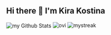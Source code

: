 ## Hi there 👋 I'm Kira Kostina


<img align="center" src="https://github-readme-stats.vercel.app/api?username=KiraKostina&include_all_commits=true&count_private=true&show_icons=true&line_height=20&title_color=2B5BBD&icon_color=1124BB&text_color=A1A1A1&bg_color=tokyonight" alt="my Github Stats"/>
<img src="https://github-readme-stats.vercel.app/api/top-langs?username=KiraKostina&show_icons=true&locale=en&layout=compact&theme=tokyonight" alt="ovi" />
<img src="https://github-readme-streak-stats.herokuapp.com/?user=KiraKostina&theme=tokyonight" alt="mystreak"/>
<!--
**KiraKostina/KiraKostina** is a ✨ _special_ ✨ repository because its `README.md` (this file) appears on your GitHub profile.

Here are some ideas to get you started:

- 🔭 I’m currently working on ...
- 🌱 I’m currently learning ...
- 👯 I’m looking to collaborate on ...
- 🤔 I’m looking for help with ...
- 💬 Ask me about ...
- 📫 How to reach me: ...
- 😄 Pronouns: ...
- ⚡ Fun fact: ...
-->
